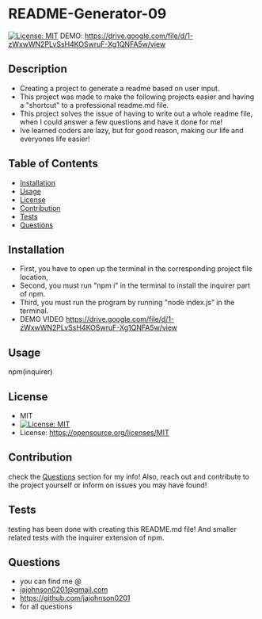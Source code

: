 # README-Generator-09 

[![License: MIT](https://img.shields.io/badge/License-MIT-yellow.svg)](https://opensource.org/licenses/MIT)
DEMO: https://drive.google.com/file/d/1-zWxwWN2PLvSsH4KOSwruF-Xg1QNFA5w/view

## Description
- Creating a project to generate a readme based on user input.
- This project was made to make the following projects easier and having a "shortcut" to a professional readme.md file.
- This project solves the issue of having to write out a whole readme file, when I could answer a few questions and have it done for me!
- Ive learned coders are lazy, but for good reason, making our life and everyones life easier!

## Table of Contents
- [Installation](#Installation)
- [Usage](#Usage)
- [License](#License)
- [Contribution](#Contribution)
- [Tests](#Tests)
- [Questions](#Questions)


## Installation
- First, you have to open up the terminal in the corresponding project file location, 
- Second, you must run "npm i" in the terminal to install the inquirer part of npm. 
- Third, you must run the program by running  "node index.js" in the terminal. 
- DEMO VIDEO https://drive.google.com/file/d/1-zWxwWN2PLvSsH4KOSwruF-Xg1QNFA5w/view
## Usage
npm(inquirer)

## License
 - MIT
 - [![License: MIT](https://img.shields.io/badge/License-MIT-yellow.svg)](https://opensource.org/licenses/MIT)
 - License: https://opensource.org/licenses/MIT

## Contribution
check the [Questions](#Questions) section for my info! Also, reach out and contribute to the project yourself or inform on issues you may have found! 

## Tests
testing has been done with creating this README.md file! And smaller related tests with the inquirer extension of npm.

## Questions
- you can find me @
- jajohnson0201@gmail.com
- https://github.com/jajohnson0201
- for all questions
